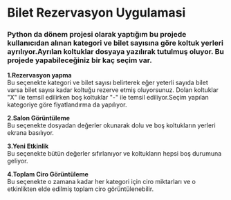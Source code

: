 # Bilet Rezervasyon Uygulamasi
### Python da dönem projesi olarak yaptığım bu projede kullanıcıdan alınan kategori ve bilet sayısına göre koltuk yerleri ayrılıyor.Ayrılan koltuklar dosyaya yazılırak tutulmuş oluyor. Bu projede yapabileceğiniz bir kaç seçim var.

<b>1.Rezervasyon yapma</b><br>
 Bu seçenekte kategori ve bilet sayısı belirterek eğer yeterli sayıda bilet varsa bilet sayısı kadar koltuğu rezerve etmiş oluyorsunuz. Dolan koltuklar "X" ile temsil edilirken boş koltuklar "-" ile temsil ediliyor.Seçim yapılan kategoriye göre fiyatlandırma da yapılıyor.<br>

 <b>2.Salon Görüntüleme </b><br>
 Bu seçenekte dosyadan değerler okunarak dolu ve boş koltukların yerleri ekrana basılıyor.

 <b>3.Yeni Etkinlik</b><br>
 Bu seçenekte bütün değerler sıfırlanıyor ve koltukların hepsi boş durumuna geliyor.

 <b>4.Toplam Ciro Görüntüleme</b><br>
 Bu seçenekte o zamana kadar her kategori için ciro miktarları ve o etkinlikten elde edilmiş toplam ciro görüntülenebilir.





 
